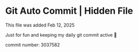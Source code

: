 # Git Auto Commit | Hidden File

This file was added Feb 12, 2025

Just for fun and keeping my daily git commit active 🤪

commit number: 3037582
